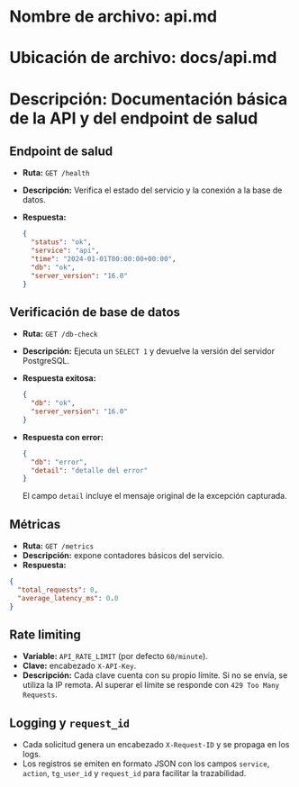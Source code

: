 # Nombre de archivo: api.md
# Ubicación de archivo: docs/api.md
# Descripción: Documentación básica de la API y del endpoint de salud

## Endpoint de salud

- **Ruta:** `GET /health`
- **Descripción:** Verifica el estado del servicio y la conexión a la base de datos.
- **Respuesta:**

  ```json
  {
    "status": "ok",
    "service": "api",
    "time": "2024-01-01T00:00:00+00:00",
    "db": "ok",
    "server_version": "16.0"
  }
  ```

## Verificación de base de datos

- **Ruta:** `GET /db-check`
- **Descripción:** Ejecuta un `SELECT 1` y devuelve la versión del servidor PostgreSQL.
- **Respuesta exitosa:**

  ```json
  {
    "db": "ok",
    "server_version": "16.0"
  }
  ```

- **Respuesta con error:**

  ```json
  {
    "db": "error",
    "detail": "detalle del error"
  }
  ```

  El campo `detail` incluye el mensaje original de la excepción capturada.




## Métricas

- **Ruta:** `GET /metrics`
- **Descripción:** expone contadores básicos del servicio.
- **Respuesta:**

```json
{
  "total_requests": 0,
  "average_latency_ms": 0.0
}
```


## Rate limiting

- **Variable:** `API_RATE_LIMIT` (por defecto `60/minute`).
- **Clave:** encabezado `X-API-Key`.
- **Descripción:** Cada clave cuenta con su propio límite. Si no se envía, se utiliza la IP remota. Al superar el límite se responde con `429 Too Many Requests`.

## Logging y `request_id`

- Cada solicitud genera un encabezado `X-Request-ID` y se propaga en los logs.
- Los registros se emiten en formato JSON con los campos `service`, `action`, `tg_user_id` y `request_id` para facilitar la trazabilidad.
